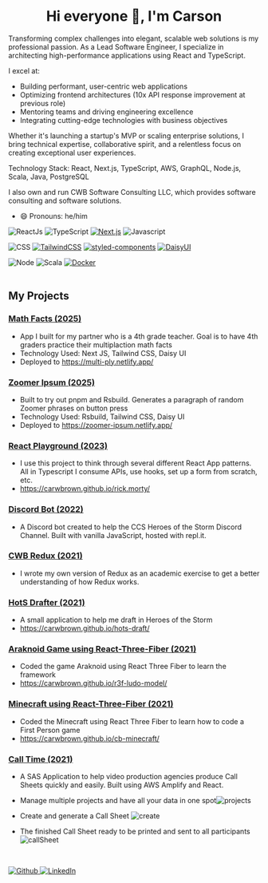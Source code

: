 <h1 align="center">Hi everyone 👋, I'm Carson</h1>

Transforming complex challenges into elegant, scalable web solutions is my professional passion. As a Lead Software Engineer, I specialize in architecting high-performance applications using React and TypeScript. 

I excel at:
- Building performant, user-centric web applications
- Optimizing frontend architectures (10x API response improvement at previous role)
- Mentoring teams and driving engineering excellence
- Integrating cutting-edge technologies with business objectives

Whether it's launching a startup's MVP or scaling enterprise solutions, I bring technical expertise, collaborative spirit, and a relentless focus on creating exceptional user experiences.

Technology Stack: React, Next.js, TypeScript, AWS, GraphQL, Node.js, Scala, Java, PostgreSQL

I also own and run CWB Software Consulting LLC, which provides software consulting and software solutions.

- 😄 Pronouns: he/him 

![ReactJs](https://img.shields.io/badge/-React-blue?style=for-the-badge&logo=react)
![TypeScript](https://img.shields.io/badge/-TypeScript-007ACC?style=for-the-badge&logo=typescript&logoColor=white)
[![Next.js](https://img.shields.io/badge/Next.js-black?logo=next.js&logoColor=white)](#)
![Javascript](https://img.shields.io/badge/-Javascript-ffb400?style=for-the-badge&logo=javascript&logoColor=ffff3f)


![CSS](https://img.shields.io/badge/css%20-%231572B6.svg?&style=for-the-badge&logo=css3&logoColor=white)
[![TailwindCSS](https://img.shields.io/badge/Tailwind%20CSS-%2338B2AC.svg?logo=tailwind-css&logoColor=white)](#)
[![styled-components](https://img.shields.io/badge/styled--components-DB7093?logo=styledcomponents&logoColor=fff)](#)
[![DaisyUI](https://img.shields.io/badge/DaisyUI-5A0EF8?logo=daisyui&logoColor=fff)](#)

![Node](https://img.shields.io/badge/-Node-43853d?style=for-the-badge&logo=node.js&logoColor=white)
![Scala](https://img.shields.io/badge/-Scala-DE3423?style=for-the-badge&logo=scala&logoColor=white)
[![Docker](https://img.shields.io/badge/Docker-2496ED?logo=docker&logoColor=fff)](#)
<br />
<br />

##  My Projects
### <a href="https://github.com/carwbrown/math-facts" target="_blank">Math Facts (2025)</a>

- App I built for my partner who is a 4th grade teacher. Goal is to have 4th graders practice their multiplaction math facts
- Technology Used: Next JS, Tailwind CSS, Daisy UI
- Deployed to https://multi-ply.netlify.app/

### <a href="https://github.com/carwbrown/zoomer-ipsum" target="_blank">Zoomer Ipsum (2025)</a>

- Built to try out pnpm and Rsbuild. Generates a paragraph of random Zoomer phrases on button press
- Technology Used: Rsbuild, Tailwind CSS, Daisy UI
- Deployed to https://zoomer-ipsum.netlify.app/

### <a href="https://github.com/carwbrown/rick.morty" target="_blank">React Playground (2023)</a>

- I use this  project to think through several  different React App patterns.  All in Typescript I  consume APIs, use hooks, set up a form from scratch, etc.
- https://carwbrown.github.io/rick.morty/

### <a href="https://github.com/carwbrown/ccs-bot" target="_blank">Discord Bot (2022)</a>
- A Discord bot created to help the CCS Heroes of the Storm  Discord Channel. Built with vanilla JavaScript, hosted with repl.it.
### <a href="https://github.com/carwbrown/cwbdux" target="_blank">CWB Redux (2021)</a>
- I wrote my own version of Redux as an academic exercise to get a better understanding of how Redux works.
### <a href="https://github.com/carwbrown/hots-draft" target="_blank">HotS Drafter (2021)</a>
- A small application to help me draft in Heroes of the Storm
- https://carwbrown.github.io/hots-draft/
### <a href="https://github.com/carwbrown/r3f-ludo-model" target="_blank">Araknoid Game using React-Three-Fiber (2021)</a>
- Coded the game Araknoid using React Three Fiber to learn the framework
- https://carwbrown.github.io/r3f-ludo-model/
### <a href="https://github.com/carwbrown/cb-minecraft" target="_blank">Minecraft using React-Three-Fiber (2021)</a>
- Coded the Minecraft using React Three Fiber to learn how to code a First Person game
- https://carwbrown.github.io/cb-minecraft/
### <a href="https://www.calltime.io/" target="_blank">Call Time (2021)</a>
-  A SAS Application to help video production agencies produce Call Sheets quickly and easily. Built using AWS Amplify and React.

- Manage multiple projects and have all your data in one spot<img src ="https://imgur.com/OlIB700.jpeg" alt="projects"></img>
- Create and generate a Call Sheet
<img src ="https://imgur.com/IlFvzAX.jpeg" alt="create"></img>

- The finished Call Sheet ready to be printed and sent to all participants
<img src ="https://imgur.com/1khc1Gz.jpeg" alt="callSheet"></img>

<br />
<p>
  <a href="https://github.com/carwbrown" target="_blank">
    <img alt="Github" src="https://img.shields.io/badge/GitHub-%2312100E.svg?&style=for-the-badge&logo=Github&logoColor=white" />
  </a>
  <a href="https://www.linkedin.com/in/carwbrown" target="_blank">
    <img alt="LinkedIn" src="https://img.shields.io/badge/linkedin-%230077B5.svg?&style=for-the-badge&logo=linkedin&logoColor=white" />
  </a>
</p>
